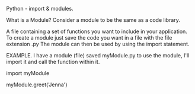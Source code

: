 Python - import & modules.

What is a Module?
Consider a module to be the same as a code library.

A file containing a set of functions you want to include in your application.
To create a module just save the code you want in a file with the file extension .py
The module can then be used by using the import statement.

EXAMPLE.
I have a module (file) saved myModule.py
to use the module, I'll import it and call the function within it.

import myModule

myModule.greet('Jenna')